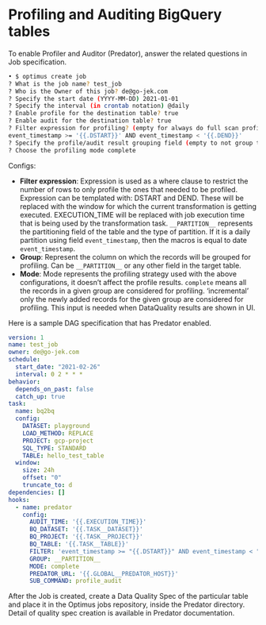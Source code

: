 # Profiling and Auditing BigQuery tables

To enable Profiler and Auditor (Predator), answer the related questions in Job specification.

```bash
• $ optimus create job
? What is the job name? test_job
? Who is the Owner of this job? de@go-jek.com
? Specify the start date (YYYY-MM-DD) 2021-01-01
? Specify the interval (in crontab notation) @daily
? Enable profile for the destination table? true
? Enable audit for the destination table? true
? Filter expression for profiling? (empty for always do full scan profiling) 
event_timestamp >= '{{.DSTART}}' AND event_timestamp < '{{.DEND}}'
? Specify the profile/audit result grouping field (empty to not group the result) __PARTITION__
? Choose the profiling mode complete
```

Configs:
- **Filter expression**: Expression is used as a where clause to restrict the number of rows to only profile the ones 
  that needed to be profiled. 
  Expression can be templated with: DSTART and DEND. These will be replaced with the window for which the current 
  transformation is getting executed. EXECUTION_TIME will be replaced with job execution time that is being 
  used by the transformation task. `__PARTITION__` represents the partitioning field of the table and the type of 
  partition. If it is a daily partition using field `event_timestamp`, then the macros is equal to date
  `event_timestamp`.
- **Group**: Represent the column on which the records will be grouped for profiling. Can be `__PARTITION__` or any other 
  field in the target table.
- **Mode**: Mode represents the profiling strategy used with the above configurations, it doesn’t affect the profile 
  results. `complete` means all the records in a given group are considered for profiling. ‘incremental’ only the newly added records for the given group are considered for profiling. This input is needed when DataQuality results are shown in UI.

Here is a sample DAG specification that has Predator enabled.
```yaml
version: 1
name: test_job
owner: de@go-jek.com
schedule:
  start_date: "2021-02-26"
  interval: 0 2 * * *
behavior:
  depends_on_past: false
  catch_up: true
task:
  name: bq2bq
  config:
    DATASET: playground
    LOAD_METHOD: REPLACE
    PROJECT: gcp-project
    SQL_TYPE: STANDARD
    TABLE: hello_test_table
  window:
    size: 24h
    offset: "0"
    truncate_to: d
dependencies: []
hooks:
  - name: predator
    config:
      AUDIT_TIME: '{{.EXECUTION_TIME}}'
      BQ_DATASET: '{{.TASK__DATASET}}'
      BQ_PROJECT: '{{.TASK__PROJECT}}'
      BQ_TABLE: '{{.TASK__TABLE}}'
      FILTER: 'event_timestamp >= "{{.DSTART}}" AND event_timestamp < "{{.DEND}}"'
      GROUP: __PARTITION__
      MODE: complete
      PREDATOR_URL: '{{.GLOBAL__PREDATOR_HOST}}'
      SUB_COMMAND: profile_audit
```

After the Job is created, create a Data Quality Spec of the particular table and 
place it in the Optimus jobs repository, inside the Predator directory. 
Detail of quality spec creation is available in Predator documentation.
